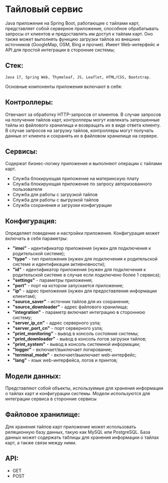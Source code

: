 # Тайловый сервис
Java приложение на Spring Boot, работающее с тайлами карт,
представляет собой серверное приложение, способное обрабатывать
запросы от клиентов и предоставлять им доступ к тайлам карт.
Оно также может выполнять функцию загрузки тайлов из внешних источников (GoogleMap, OSM, Bing и прочие).
Имеет Web-интерфейс и API для простой интеграции в сторонние системы;

## Cтек:
    Java 17, Spring Web, Thymeleaf, JS, Leaflet, HTML/CSS, Bootstrap.

Основные компоненты приложения включают в себя:

 ## Контроллеры: 
 Отвечают за обработку HTTP-запросов от клиентов.
 В случае запросов на получение тайлов карт, контроллеры могут
 извлекать запрошенные тайлы из файлового хранилища и
 возвращать их в виде ответа клиенту. В случае запросов на загрузку
 тайлов, контроллеры могут получать данные от клиента и сохранять
 их в файловом хранилище на сервере.

 ## Сервисы:
 Содержат бизнес-логику приложения и выполняют операции с тайлами карт.
 * Служба блокирующая приложение на материнскую плату
 * Служба блокирующая приложение по запросу авторизованного пользователя
 * Служба для работы с загрузкой тайлов
 * Служба для работы с выгрузкой тайлов
 * Служба сохранения и загрузки конфигурации

 ## Конфигурация:
 Определяет поведение и настройки приложения.
 Конфигурация может включать в себя параметры: 

* **"imei"** -  идентификатор приложения (нужен для подключения к родительской системе);
* **"type"** - тип приложения (нужен для подключения к родительской системе и идентификации активновности);
* **"id"** - идентификатор приложения (нужен для подключения к родительской системе в случае если подключено более 1 сервиса);
* **"settings"** - параметры приложения;
* **"port"** - порт на котором запускается приложение;
* **"ip"** - адрес приложения (нужен для предоставления информации клиентам);
* **"source_saver"** - источник тайлов для их сохранения;
* **"source_downloader"** - адрес файлового хранилища;
* **"integration"** - параметр включает интеграцию в стороннюю систему;
* **"server_ip_cn"** - адрес серверного узла;
* **"server_port_cn"** - порт серверного узла;
* **"print_monitoring"** - вывод в консоль состояния системы;
* **"print_downloader"** - вывод в консоль логов загрузки тайлов;
* **"print_system"** - вывод в консоль системной информации;
* **"logger"** - включает/выключает логирование;
* **"terminal_mode"** - включает/выключает web-интерфейс; 
* **"lang"** - язык web-интерфейса, логов и принтов;

 ## Модели данных:
 Представляют собой объекты,
 используемые для хранения информации о тайлах карт и конфигурации системы.
 Модели используются для интеграции сервиса в сторонние сервисы

 ## Файловое хранилище: 
 Для хранения тайлов карт приложение может использовать реляционную базу данных,
 такую как MySQL или PostgreSQL. База данных может содержать таблицы для хранения информации о
 тайлах карт, а также связи между ними.
 
## API:
* GET
* POST